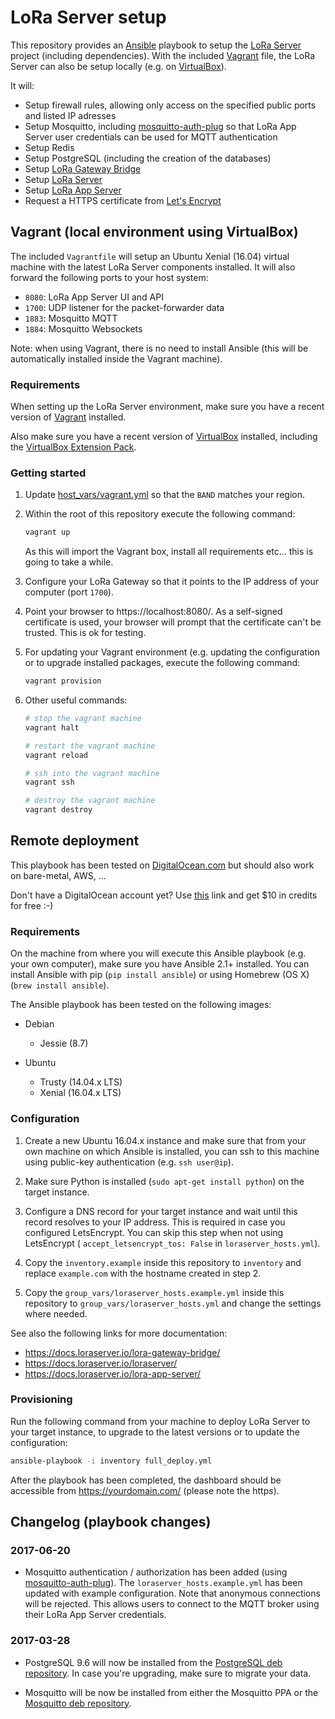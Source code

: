 # LoRa Server setup

This repository provides an [Ansible](https://www.ansible.com) playbook to
setup the [LoRa Server](https://github.com/brocaar/loraserver)
project (including dependencies). With the included
[Vagrant](https://www.vagrant.com) file, the LoRa Server can also be setup
locally (e.g. on [VirtualBox](https://www.virtualbox.org)).

It will:

* Setup firewall rules, allowing only access on the specified public ports
  and listed IP adresses
* Setup Mosquitto, including [mosquitto-auth-plug](https://github.com/jpmens/mosquitto-auth-plug)
  so that LoRa App Server user credentials can be used for MQTT authentication
* Setup Redis
* Setup PostgreSQL (including the creation of the databases)
* Setup [LoRa Gateway Bridge](https://github.com/brocaar/lora-gateway-bridge)
* Setup [LoRa Server](https://github.com/brocaar/loraserver)
* Setup [LoRa App Server](https://github.com/brocaar/lora-app-server)
* Request a HTTPS certificate from [Let's Encrypt](https://letsencrypt.org)

## Vagrant (local environment using VirtualBox)

The included `Vagrantfile` will setup an Ubuntu Xenial (16.04) virtual
machine with the latest LoRa Server components installed. It will also forward
the following ports to your host system:

* `8080`: LoRa App Server UI and API
* `1700`: UDP listener for the packet-forwarder data
* `1883`: Mosquitto MQTT
* `1884`: Mosquitto Websockets

Note: when using Vagrant, there is no need to install Ansible (this will be
automatically installed inside the Vagrant machine).

### Requirements

When setting up the LoRa Server environment, make sure you have a recent
version of [Vagrant](https://www.vagrantup.com) installed.

Also make sure you have a recent version of [VirtualBox](https://www.virtualbox.org)
installed, including the [VirtualBox Extension Pack](https://www.virtualbox.org/wiki/Downloads).

### Getting started

1. Update [host_vars/vagrant.yml](host_vars/vagrant.yml) so that the `BAND`
   matches your region.

2. Within the root of this repository execute the following command:
    
    ```bash
    vagrant up
    ```

    As this will import the Vagrant box, install all requirements etc... this
    is going to take a while.

3. Configure your LoRa Gateway so that it points to the IP address of your
   computer (port `1700`).

4. Point your browser to https://localhost:8080/. As a self-signed certificate
   is used, your browser will prompt that the certificate can't be trusted.
   This is ok for testing.

5. For updating your Vagrant environment (e.g. updating the configuration or
   to upgrade installed packages, execute the following command:

    ```bash
    vagrant provision
    ```

6. Other useful commands:

   ```bash
   # stop the vagrant machine
   vagrant halt 

   # restart the vagrant machine
   vagrant reload

   # ssh into the vagrant machine
   vagrant ssh

   # destroy the vagrant machine
   vagrant destroy
   ```

## Remote deployment

This playbook has been tested on 
[DigitalOcean.com](https://m.do.co/c/6cd86e9f1cb8) but should also work on
bare-metal, AWS, ...

Don't have a DigitalOcean account yet? Use
[this](https://m.do.co/c/6cd86e9f1cb8) link and get $10 in credits for free :-)

### Requirements

On the machine from where you will execute this Ansible playbook (e.g. your own
computer), make sure you have Ansible 2.1+ installed. You can install Ansible with
pip (`pip install ansible`) or using Homebrew (OS X) (`brew install ansible`).

The Ansible playbook has been tested on the following images:

* Debian
    * Jessie (8.7)

* Ubuntu
    * Trusty (14.04.x LTS)
    * Xenial (16.04.x LTS)

### Configuration

1. Create a new Ubuntu 16.04.x instance and make sure that from your own machine
   on which Ansible is installed, you can ssh to this machine using public-key
   authentication (e.g. `ssh user@ip`).

2. Make sure Python is installed (`sudo apt-get install python`) on the target
   instance.

3. Configure a DNS record for your target instance and wait until this record
   resolves to your IP address. This is required in case you configured
   LetsEncrypt. You can skip this step when not using LetsEncrypt (
   `accept_letsencrypt_tos: False` in `loraserver_hosts.yml`).

4. Copy the `inventory.example` inside this repository to `inventory` and
   replace `example.com` with the hostname created in step 2.

5. Copy the `group_vars/loraserver_hosts.example.yml` inside this repository to
   `group_vars/loraserver_hosts.yml` and change the settings where needed.

See also the following links for more documentation:

* https://docs.loraserver.io/lora-gateway-bridge/
* https://docs.loraserver.io/loraserver/
* https://docs.loraserver.io/lora-app-server/

### Provisioning

Run the following command from your machine to deploy LoRa Server to your
target instance, to upgrade to the latest versions or to update the
configuration:

```bash
ansible-playbook -i inventory full_deploy.yml
```

After the playbook has been completed, the dashboard should be accessible from
https://yourdomain.com/ (please note the http*s*).


## Changelog (playbook changes)

### 2017-06-20

* Mosquitto authentication / authorization has been added (using
  [mosquitto-auth-plug](https://github.com/jpmens/mosquitto-auth-plug)).
  The `loraserver_hosts.example.yml` has been updated with example
  configuration. Note that anonymous connections will be rejected. This allows
  users to connect to the MQTT broker using their LoRa App Server credentials.

### 2017-03-28

* PostgreSQL 9.6 will now be installed from the [PostgreSQL deb repository](https://www.postgresql.org/download/).
  In case you're upgrading, make sure to migrate your data.

* Mosquitto will be now be installed from either the Mosquitto PPA or
  the [Mosquitto deb repository](https://mosquitto.org/download/).
